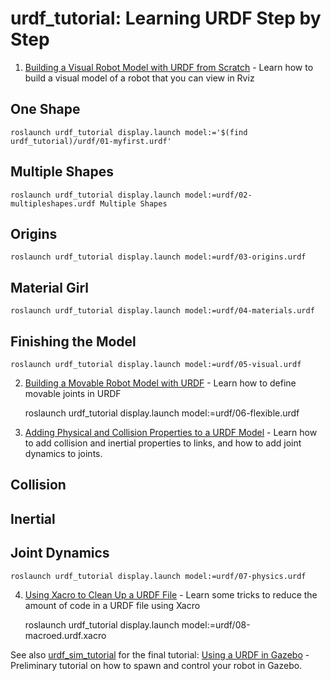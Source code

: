 # urdf_tutorial: Learning URDF Step by Step

 1. [Building a Visual Robot Model with URDF from Scratch](https://wiki.ros.org/urdf/Tutorials/Building%20a%20Visual%20Robot%20Model%20with%20URDF%20from%20Scratch) - Learn how to build a visual model of a robot that you can view in Rviz

## One Shape
    roslaunch urdf_tutorial display.launch model:='$(find urdf_tutorial)/urdf/01-myfirst.urdf'
## Multiple Shapes
    roslaunch urdf_tutorial display.launch model:=urdf/02-multipleshapes.urdf Multiple Shapes
## Origins
    roslaunch urdf_tutorial display.launch model:=urdf/03-origins.urdf 
## Material Girl
    roslaunch urdf_tutorial display.launch model:=urdf/04-materials.urdf
## Finishing the Model
    roslaunch urdf_tutorial display.launch model:=urdf/05-visual.urdf

 2. [Building a Movable Robot Model with URDF](https://wiki.ros.org/urdf/Tutorials/Building%20a%20Movable%20Robot%20Model%20with%20URDF) - Learn how to define movable joints in URDF

    roslaunch urdf_tutorial display.launch model:=urdf/06-flexible.urdf

 3. [Adding Physical and Collision Properties to a URDF Model](https://wiki.ros.org/urdf/Tutorials/Adding%20Physical%20and%20Collision%20Properties%20to%20a%20URDF%20Model) - Learn how to add collision and inertial properties to links, and how to add joint dynamics to joints.

## Collision
## Inertial
## Joint Dynamics
    roslaunch urdf_tutorial display.launch model:=urdf/07-physics.urdf

 4. [Using Xacro to Clean Up a URDF File](https://wiki.ros.org/urdf/Tutorials/Using%20Xacro%20to%20Clean%20Up%20a%20URDF%20File) - Learn some tricks to reduce the amount of code in a URDF file using Xacro
    
    roslaunch urdf_tutorial display.launch model:=urdf/08-macroed.urdf.xacro


See also [urdf_sim_tutorial](https://github.com/ros/urdf_sim_tutorial) for the final tutorial: [Using a URDF in Gazebo](https://wiki.ros.org/urdf/Tutorials/Using%20a%20URDF%20in%20Gazebo) - Preliminary tutorial on how to spawn and control your robot in Gazebo.
